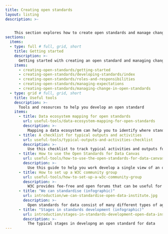 ```yaml
---
title: Creating open standards
layout: listing
description: >- 


    This section explores how to create open standards and manage change.
sections:
  items:
  - type: full # full, grid, short
    title: Getting started
    description: >-
      Getting started with creating an open standard and managing change
    items:
      - creating-open-standards/getting-started
      - creating-open-standards/developing-standards/index
      - creating-open-standards/roles-and-responsibilities
      - creating-open-standards/managing-expectations
      - creating-open-standards/managing-change-in-open-standards
  - type: grid # full, grid, short
    title: Useful tools
    description: >-
      Tools and resources to help you develop an open standard
    items:
      - title: Data ecosystem mapping for open standards
        url: useful-tools/data-ecosystem-mapping-for-open-standards
        description: >-
          Mapping a data ecosystem can help you to identify where standards could add value and identify which stakeholders to engage with
      - title: A checklist for typical outputs and activities
        url: useful-tools/typical-outputs-and-activities-checklist
        description: >-
          Use this checklist to track typical activities and outputs for each stage of development
      - title: How to use the Open Standards for Data Canvas
        url: useful-tools/how-to-use-the-open-standards-for-data-canvas
        description: >-
          Use this guide to help you work develop a single view of an open standard
      - title: How to set up a W3C community group
        url: useful-tools/how-to-set-up-a-w3c-community-group
        description: >-
          W3C provides fee-free and open forums that can be useful for open standards development
      - title: "We can standardise (infographic)"
        url: introduction/we-can-standardise-open-data-institute.jpg
        description: >-
          Open standards for data consist of many different types of agreement
      - title: "Stages in standards development (infographic)"
        url: introduction/stages-in-standards-development-open-data-institute.jpg
        description: >-
          The typical stages in developng an open standard for data                      
---
```

